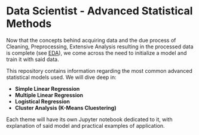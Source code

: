 # Data Scientist - Advanced Statistical Methods

Now that the concepts behind acquiring data and the due process of Cleaning, Preprocessing, Extensive Analysis resulting in the processed data is complete (see [EDA](https://github.com/H0wl3r2001/EDA_FeatureEngineering)), we come across the need to initialize a model and train it with said data.

This repository contains information regarding the most common advanced statistical models used. We will dive deep in:

- **Simple Linear Regression**
- **Multiple Linear Regression**
- **Logistical Regression**
- **Cluster Analysis (K-Means Cluestering)**

Each theme will have its own Jupyter notebook dedicated to it, with explanation of said model and practical examples of application.